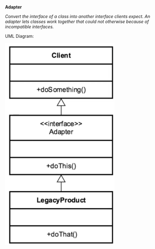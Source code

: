 **Adapter**

_Convert the interface of a class into another interface clients expect. An adapter lets classes work together that could not otherwise because of incompatible interfaces._


UML Diagram:

![UML Diagram](adapter_uml.png)